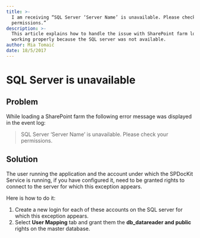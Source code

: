 ```yaml
---
title: >-
  I am receiving “SQL Server ‘Server Name’ is unavailable. Please check your
  permissions.”
description: >-
  This article explains how to handle the issue with SharePoint farm load not
  working properly because the SQL server was not available.
author: Mia Tomaić
date: 18/5/2017
---
```


# SQL Server is unavailable

## Problem

While loading a SharePoint farm the following error message was displayed in the event log:

> SQL Server ‘Server Name’ is unavailable. Please check your permissions.

## Solution

The user running the application and the account under which the SPDocKit Service is running, if you have configured it, need to be granted rights to connect to the server for which this exception appears.

Here is how to do it:

1. Create a new login for each of these accounts on the SQL server for which this exception appears.
2. Select **User Mapping** tab and grant them the **db\_datareader and public** rights on the master database.

